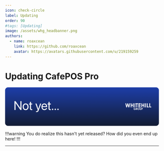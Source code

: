 ```yaml
---
icon: check-circle
label: Updating
order: 90
#tags: [Updating]
image: /assets/whg_headbanner.png
authors:
  - name: roaxcean
    link: https://github.com/roaxcean
    avatar: https://avatars.githubusercontent.com/u/219159259
---
```

# Updating CafePOS Pro

![](/assets/headbanners/whg_notyet.png)

!!!warning
You do realize this hasn't yet released? How did you even end up here!
!!!

---